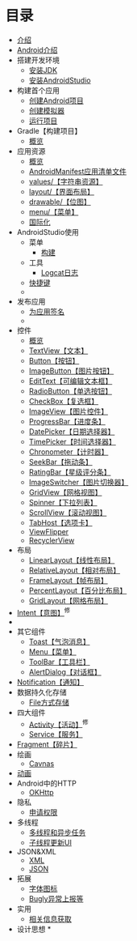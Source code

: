 # 目录
* [介绍](./README.md) 
* [Android介绍](./chapter_0/android._Introductionmd.md) 
* 搭建开发环境
	* [安装JDK](./chapter_0/part1/installl_jdk.md) 
	* [安装AndroidStudio](./chapter_0/part1/install_ide.md) 
* 构建首个应用
	* [创建Android项目](./chapter_0/part2/creating_project.md) 
	* [创建模拟器](./chapter_0/part2/create_emulator.md)
	* [运行项目](./chapter_0/part2/run_project.md) 
* Gradle【构建项目】
  * [概览](./gradles/overview.md)
* 应用资源
  * [概览](./chapter_0/part3/providing_resources.md)
  * [AndroidManifest应用清单文件](./chapter_0/part3/app_manifest.md)
  * [values/【字符串资源】](./chapter_0/part3/values.md)
  * [layout/【界面布局】](./chapter_0/part3/layout.md)
  * [drawable/【位图】](./chapter_0/part3/drawable.md)
  * [menu/【菜单】](./chapter_0/part3/menu.md)
  * [国际化](./chapter_0/part3/globalization.md)
* AndroidStudio使用
  * 菜单
    * [构建](./android-studio/menus/build.md)
  * 工具
    * [Logcat日志](./android-studio/tools/logcat.md)
  * [快捷键](./android-studio/hot-key.md)
  * 
* 发布应用
  * [为应用签名](./release/signature.md)
  *   
* 控件
  * [概览](./controls/overview.md)
  * [TextView【文本】](./controls/text_view.md)
  * [Button【按钮】](./controls/button.md)
  * [ImageButton【图片按钮】](./controls/image_button.md)
  * [EditText【可编辑文本框】](./controls/edit_text.md)
  * [RadioButton【单选按钮】](./controls/radio_button.md)
  * [CheckBox【复选框】](./controls/check_box.md)
  * [ImageView【图片控件】](./controls/image_view.md)
  * [ProgressBar【进度条】](./controls/progress_bar.md)
  * [DatePicker【日期选择器】](./controls/date_picker.md)
  * [TimePicker【时间选择器】](./controls/time_picker.md)
  * [Chronometer【计时器】](./controls/chronometer.md)
  * [SeekBar【拖动条】](./controls/seek_bar.md)
  * [RatingBar【星级评分条】](./controls/rating_bar.md)
  * [ImageSwitcher【图片切换器】](./controls/image_switcher.md)
  * [GridView【网格视图】](./controls/grid_view.md)
  * [Spinner【下拉列表】](./controls/spinner.md)
  * [ScrollView【滚动视图】](./controls/scroll_view.md)
  * [TabHost【选项卡】](./controls/tab_host.md)
  * [ViewFlipper](./controls/view_flipper.md)
  * [RecyclerView](./controls/recycler_view.md)
* 布局
  * [LinearLayout【线性布局】](./layout/linear_layout.md)
  * [RelativeLayout【相对布局】](./layout/relative_layout.md)
  * [FrameLayout【帧布局】](./layout/frame_layout.md)
  * [PercentLayout【百分比布局】](./layout/percent_layout.md)
  * [GridLayout【网格布局】](./layout/grid_layout.md)
* [Intent【意图】](./intent/intent.md)<sup>修</sup>
* 
* 其它组件
  * [Toast【气泡消息】](./component-other/toast.md)
  * [Menu【菜单】](./component-other/menu.md)
  * [ToolBar【工具栏】](./component-other/tool-bar.md)
  * [AlertDialog【对话框】](./component-other/alert-dialog.md)
* [Notification【通知】](./notification/notification.md)
* 数据持久化存储
  * [File方式存储](./persistent-storage/file-storage.md)
* 四大组件
  * [Activity【活动】](./component/activity.md)<sup>修</sup>
  * [Service【服务】](./component/service.md)
* [Fragment【碎片】](./fragment/fragment.md)
* 绘画
  * [Cavnas](./painting/canvas.md)
* [动画](./animation/animation.md)
* Android中的HTTP
  * [OKHttp](./http/okhttp.md)
* 隐私
  * [申请权限](./privacys/authority.md)
* 多线程
  * [多线程和异步任务](./multithreading/asynchronous-task.md)
  * [子线程更新UI](./multithreading/update-ui.md)
* JSON&XML
  * [XML](./xml&json/xml-data.md)
  * [JSON](./xml&json/json-data.md)
* 拓展
  * [字体图标](./expands/font-icon.md)
  * [Bugly异常上报等](./expands/bugly.md)
* 实用
  * [相关信息获取](./utils/getting-information.md)
* 设计思想
  * 